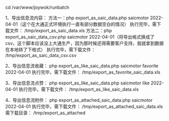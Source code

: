 cd /var/www/joywok/runbatch

1、导出信息流内容：
方法一：php export_as_saic_data.php saicmotor 2022-04-01（这个在大通正式环境执行一直有部分数据空白的情况）
执行完毕，需下载文件：
/tmp/export_as_saic_data.xls
方法二：php export_as_saic_data_csv.php saicmotor 2022-04-01（将导出格式换成了csv，这个脚本应该没上大通生产，因为那时候还得需要客户支持，我就拿到数据在本地转了下格式）
执行完毕，需下载文件：
/tmp/export_as_saic_data_csv.csv

2、导出信息流收藏：
php export_as_like_saic_data.php saicmotor favorite 2022-04-01
执行完毕，需下载文件：
/tmp/export_as_favorite_saic_data.xls

3、导出信息流点赞：
php export_as_like_saic_data.php saicmotor like 2022-04-01
执行完毕，需下载文件：
/tmp/export_as_like_saic_data.xls

4、导出信息流附件：
php export_as_attached_saic_data.php saicmotor 2022-04-01
执行完毕，需下载文件：
/tmp/export_as_attached_saic_data.xls
需下载目录：
/tmp/export_as_attached
